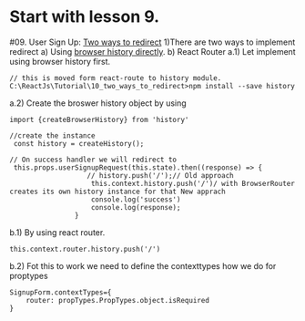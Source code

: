 
# Start with  lesson 9.
#09. User Sign Up: [Two ways to redirect](https://www.youtube.com/watch?v=NRQqKbioTTw&list=PLuNEz8XtB51K-x3bwCC9uNM_cxXaiCcRY&index=10)
1)There are two ways to implement redirect 
    a) Using [browser history directly](https://github.com/ReactTraining/react-router/issues/4950).
    b) React Router
a.1) Let implement using browser history first.
```
// this is moved form react-route to history module.
C:\ReactJs\Tutorial\10_two_ways_to_redirect>npm install --save history

```

a.2) Create the broswer history object by using
```
import {createBrowserHistory} from 'history'

//create the instance
 const history = createHistory();

// On success handler we will redirect to 
 this.props.userSignupRequest(this.state).then((response) => {
                   // history.push('/');// Old approach
                    this.context.history.push('/')/ with BrowserRouter creates its own history instance for that New apprach
                    console.log('success')
                    console.log(response);
                }

```
b.1) By using react router.
```
this.context.router.history.push('/')

```
b.2) Fot this to work we need to define the contexttypes how we do for proptypes
```
SignupForm.contextTypes={
    router: propTypes.PropTypes.object.isRequired
}
```